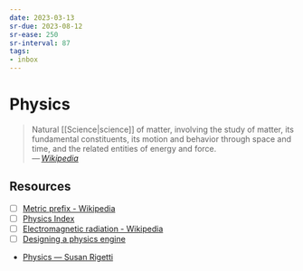 ```yaml
---
date: 2023-03-13
sr-due: 2023-08-12
sr-ease: 250
sr-interval: 87
tags:
- inbox
---
```


# Physics

> Natural [[Science|science]] of matter, involving the study of matter, its
> fundamental constituents, its motion and behavior through space and time, and
> the related entities of energy and force.\
> — <cite>[Wikipedia](https://en.wikipedia.org/wiki/Physics)</cite>

## Resources

- [ ] [Metric prefix - Wikipedia](https://en.wikipedia.org/wiki/Metric_prefix)
- [ ] [Physics Index](https://www.mathsisfun.com/physics/index.html)
- [ ] [Electromagnetic radiation - Wikipedia](https://en.wikipedia.org/wiki/Electromagnetic_radiation)
- [ ] [Designing a physics engine](https://winter.dev/articles/physics-engine)
- [Physics — Susan Rigetti](https://www.susanrigetti.com/physics)
